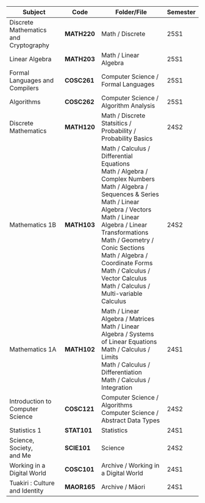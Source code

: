 
| Subject                               | Code        | Folder/File                                                                                                                                                                                                                                                                                                                                                                                             | Semester |
| ------------------------------------- | ----------- | ------------------------------------------------------------------------------------------------------------------------------------------------------------------------------------------------------------------------------------------------------------------------------------------------------------------------------------------------------------------------------------------------------- | -------- |
| Discrete Mathematics and Cryptography | **MATH220** | Math $/$ Discrete                                                                                                                                                                                                                                                                                                                                                                                       | 25S1     |
| Linear Algebra                        | **MATH203** | Math $/$ Linear Algebra                                                                                                                                                                                                                                                                                                                                                                                 | 25S1     |
| Formal Languages and Compilers        | **COSC261** | Computer Science $/$ Formal Languages                                                                                                                                                                                                                                                                                                                                                                   | 25S1     |
| Algorithms                            | **COSC262** | Computer Science $/$ Algorithm Analysis                                                                                                                                                                                                                                                                                                                                                                 | 25S1     |
| Discrete<br>Mathematics               | **MATH120** | Math $/$ Discrete<br>Statsitics $/$ Probability $/$ Probability Basics                                                                                                                                                                                                                                                                                                                                  | 24S2     |
| Mathematics 1B                        | **MATH103** | Math $/$ Calculus $/$ Differential Equations<br>Math $/$ Algebra $/$ Complex Numbers<br>Math $/$ Algebra $/$ Sequences & Series<br>Math $/$ Linear Algebra $/$ Vectors<br>Math $/$ Linear Algebra $/$ Linear Transformations<br>Math $/$ Geometry $/$ Conic Sections<br>Math $/$ Algebra $/$ Coordinate Forms<br>Math $/$ Calculus $/$ Vector Calculus<br>Math $/$ Calculus $/$ Multi-variable Calculus | 24S2     |
| Mathematics 1A                        | **MATH102** | Math $/$ Linear Algebra $/$ Matrices<br>Math $/$ Linear Algebra $/$ Systems of Linear Equations<br>Math $/$ Calculus $/$ Limits<br>Math $/$ Calculus $/$ Differentiation<br>Math $/$ Calculus $/$ Integration                                                                                                                                                                                           | 24S1     |
| Introduction to<br>Computer Science   | **COSC121** | Computer Science $/$ Algorithms<br>Computer Science $/$ Abstract Data Types                                                                                                                                                                                                                                                                                                                             | 24S2     |
| Statistics 1                          | **STAT101** | Statistics                                                                                                                                                                                                                                                                                                                                                                                              | 24S1     |
| Science, Society,<br>and Me           | **SCIE101** | Science                                                                                                                                                                                                                                                                                                                                                                                                 | 24S2     |
| Working in a<br>Digital World         | **COSC101** | Archive $/$ Working in a Digital World                                                                                                                                                                                                                                                                                                                                                                  | 24S1     |
| Tuakiri : Culture<br>and Identity     | **MAOR165** | Archive $/$ Māori                                                                                                                                                                                                                                                                                                                                                                                       | 24S1     |
